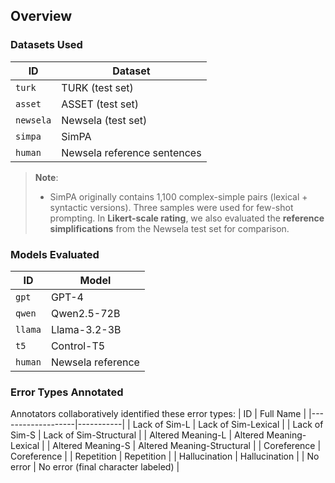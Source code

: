 ## Overview 
### Datasets Used
| ID       | Dataset | 
|----------|---------|
| `turk`   | TURK (test set) |
| `asset`  | ASSET (test set) | 
| `newsela`| Newsela (test set) | 
| `simpa`  | SimPA | 
| `human`  | Newsela reference sentences |

> **Note**: 
> - SimPA originally contains 1,100 complex-simple pairs (lexical + syntactic versions). Three samples were used for few-shot prompting.
> In **Likert-scale rating**, we also evaluated the **reference simplifications** from the Newsela test set for comparison.

### Models Evaluated
| ID       | Model |
|----------|-------|
| `gpt`    | GPT-4 |
| `qwen`   | Qwen2.5-72B |
| `llama`  | Llama-3.2-3B |
| `t5`     | Control-T5 |
| `human`  | Newsela reference |

### Error Types Annotated
Annotators collaboratively identified these error types:
| ID                | Full Name |
|-------------------|-----------|
| Lack of Sim-L   | Lack of Sim-Lexical |
| Lack of Sim-S   | Lack of Sim-Structural |
| Altered Meaning-L | Altered Meaning-Lexical |
| Altered Meaning-S | Altered Meaning-Structural |
| Coreference     | Coreference |
| Repetition      | Repetition |
| Hallucination   | Hallucination |
| No error        | No error (final character labeled) |